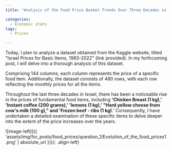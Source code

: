 ```yaml
---
title: "Analysis of the Food Price Basket Trends Over Three Decades in Israel"

categories:
  - Economic stats 
tags:
  - Prices

---
```







Today, I plan to analyze a dataset obtained from the Kaggle website, titled "Israel Prices for Basic Items, 1983-2022" (link provided). In my forthcoming post, I will delve into a thorough analysis of this dataset.

Comprising 144 columns, each column represents the price of a specific food item. Additionally, the dataset consists of 480 rows, with each row reflecting the monthly prices for all the items.

Throughout the last three decades in Israel, there has been a noticeable rise in the prices of fundamental food items, including **'Chicken Breast (1 kg),' 'Instant coffee (200 grams),' 'lemons (1 kg),' "Hard yellow cheese from cow's milk (100 g)," and 'Frozen beef - ribs (1 kg)**.' Consequently, I have undertaken a detailed examination of these specific items to delve deeper into the extent of the price increases over the years.


![image-left]({{ 'assets/img/for_posts/food_prices/question_1/Evolution_of_the_food_prices1.png' | absolute_url }}){: .align-left} 